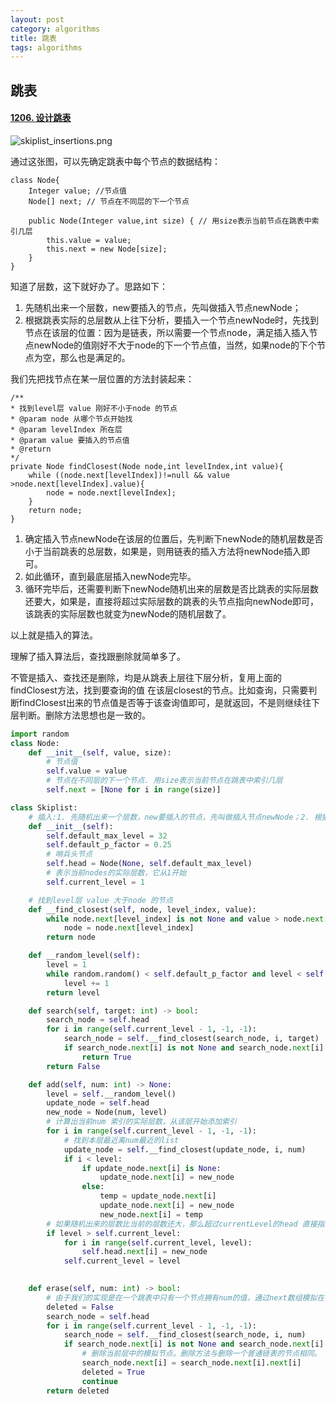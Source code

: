 ```yaml
---
layout: post
category: algorithms
title: 跳表
tags: algorithms
---
```


## 跳表

#### [1206. 设计跳表](https://leetcode-cn.com/problems/design-skiplist/)

![skiplist_insertions.png](https://pic.leetcode-cn.com/1612247342-QjALhY-skiplist_insertions.png)

通过这张图，可以先确定跳表中每个节点的数据结构：

```
class Node{
    Integer value; //节点值
    Node[] next; // 节点在不同层的下一个节点

    public Node(Integer value,int size) { // 用size表示当前节点在跳表中索引几层
        this.value = value;
        this.next = new Node[size];
    }
}
```

知道了层数，这下就好办了。思路如下：

1. 先随机出来一个层数，new要插入的节点，先叫做插入节点newNode；
2. 根据跳表实际的总层数从上往下分析，要插入一个节点newNode时，先找到节点在该层的位置：因为是链表，所以需要一个节点node，满足插入插入节点newNode的值刚好不大于node的下一个节点值，当然，如果node的下个节点为空，那么也是满足的。

我们先把找节点在某一层位置的方法封装起来：

```
/**
* 找到level层 value 刚好不小于node 的节点
* @param node 从哪个节点开始找
* @param levelIndex 所在层
* @param value 要插入的节点值
* @return
*/
private Node findClosest(Node node,int levelIndex,int value){
    while ((node.next[levelIndex])!=null && value >node.next[levelIndex].value){
        node = node.next[levelIndex];
    }
    return node;
}
```

1. 确定插入节点newNode在该层的位置后，先判断下newNode的随机层数是否小于当前跳表的总层数，如果是，则用链表的插入方法将newNode插入即可。
2. 如此循环，直到最底层插入newNode完毕。
3. 循环完毕后，还需要判断下newNode随机出来的层数是否比跳表的实际层数还要大，如果是，直接将超过实际层数的跳表的头节点指向newNode即可，该跳表的实际层数也就变为newNode的随机层数了。

以上就是插入的算法。

理解了插入算法后，查找跟删除就简单多了。

不管是插入、查找还是删除，均是从跳表上层往下层分析，复用上面的findClosest方法，找到要查询的值 在该层closest的节点。比如查询，只需要判断findClosest出来的节点值是否等于该查询值即可，是就返回，不是则继续往下层判断。删除方法思想也是一致的。





```python
import random
class Node:
    def __init__(self, value, size):
        # 节点值
        self.value = value
        # 节点在不同层的下一个节点. 用size表示当前节点在跳表中索引几层
        self.next = [None for i in range(size)]

class Skiplist:
    # 插入:1. 先随机出来一个层数，new要插入的节点，先叫做插入节点newNode；2. 根据跳表实际的总层数从上往下分析，要插入一个节点newNode时，先找到节点在该层的位置：因为是链表，所以需要一个节点node，满足插入插入节点newNode的值刚好不大于node的下一个节点值，当然，如果node的下个节点为空，那么也是满足的。3. 确定插入节点newNode在该层的位置后，先判断下newNode的随机层数是否小于当前跳表的总层数，如果是，则用链表的插入方法将newNode插入即可。4. 如此循环，直到最底层插入newNode完毕。5. 循环完毕后，还需要判断下newNode随机出来的层数是否比跳表的实际层数还要大，如果是，直接将超过实际层数的跳表的头节点指向newNode即可，该跳表的实际层数也就变为newNode的随机层数了。不管是插入、查找还是删除，均是从跳表上层往下层分析，复用上面的findClosest方法，找到要查询的值 在该层closest的节点。查询:只需要判断findClosest出来的节点值是否等于该查询值即可，是就返回，不是则继续往下层判断。
    def __init__(self):
        self.default_max_level = 32
        self.default_p_factor = 0.25
        # 哨兵头节点
        self.head = Node(None, self.default_max_level)
        # 表示当前nodes的实际层数，它从1开始
        self.current_level = 1

    # 找到level层 value 大于node 的节点
    def __find_closest(self, node, level_index, value):
        while node.next[level_index] is not None and value > node.next[level_index].value:
            node = node.next[level_index]
        return node

    def __random_level(self):
        level = 1
        while random.random() < self.default_p_factor and level < self.default_max_level:
            level += 1
        return level

    def search(self, target: int) -> bool:
        search_node = self.head
        for i in range(self.current_level - 1, -1, -1):
            search_node = self.__find_closest(search_node, i, target)
            if search_node.next[i] is not None and search_node.next[i].value == target:
                return True
        return False

    def add(self, num: int) -> None:
        level = self.__random_level()
        update_node = self.head
        new_node = Node(num, level)
        # 计算出当前num 索引的实际层数，从该层开始添加索引
        for i in range(self.current_level - 1, -1, -1):
            # 找到本层最近离num最近的list
            update_node = self.__find_closest(update_node, i, num)
            if i < level:
                if update_node.next[i] is None:
                    update_node.next[i] = new_node
                else:
                    temp = update_node.next[i]
                    update_node.next[i] = new_node
                    new_node.next[i] = temp
        # 如果随机出来的层数比当前的层数还大，那么超过currentLevel的head 直接指向newNode
        if level > self.current_level:
            for i in range(self.current_level, level):
                self.head.next[i] = new_node
            self.current_level = level

        
    def erase(self, num: int) -> bool:
        # 由于我们的实现是在一个跳表中只有一个节点拥有num的值，通过next数组模拟在不同层数，因此需要遍历所有层数删除节点。
        deleted = False
        search_node = self.head
        for i in range(self.current_level - 1, -1, -1):
            search_node = self.__find_closest(search_node, i, num)
            if search_node.next[i] is not None and search_node.next[i].value == num:
                # 删除当前层中的模拟节点。删除方法与删除一个普通链表的节点相同。
                search_node.next[i] = search_node.next[i].next[i]
                deleted = True
                continue
        return deleted
```

